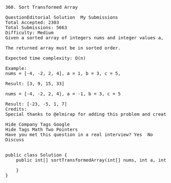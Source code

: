 <pre>
360. Sort Transformed Array  

QuestionEditorial Solution  My Submissions
Total Accepted: 2303
Total Submissions: 5663
Difficulty: Medium
Given a sorted array of integers nums and integer values a, b and c. Apply a function of the form f(x) = ax2 + bx + c to each element x in the array.

The returned array must be in sorted order.

Expected time complexity: O(n)

Example:
nums = [-4, -2, 2, 4], a = 1, b = 3, c = 5,

Result: [3, 9, 15, 33]

nums = [-4, -2, 2, 4], a = -1, b = 3, c = 5

Result: [-23, -5, 1, 7]
Credits:
Special thanks to @elmirap for adding this problem and creating all test cases.

Hide Company Tags Google
Hide Tags Math Two Pointers
Have you met this question in a real interview? Yes  No
Discuss


public class Solution {
    public int[] sortTransformedArray(int[] nums, int a, int b, int c) {
        
    }
}
</pre>
